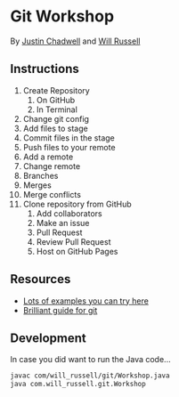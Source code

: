 # Git Workshop
By [Justin Chadwell](https://github.com/jedevc) and [Will Russell](https://github.com/wrussell1999)

## Instructions

1. Create Repository
    1. On GitHub
    2. In Terminal
2. Change git config
3. Add files to stage
4. Commit files in the stage
5. Push files to your remote
6. Add a remote
7. Change remote
8. Branches
9. Merges
10. Merge conflicts
11. Clone repository from GitHub
    1. Add collaborators
    2. Make an issue
    3. Pull Request
    4. Review Pull Request 
    5. Host on GitHub Pages

## Resources

- [Lots of examples you can try here](https://lab.github.com/)
- [Brilliant guide for git](https://rogerdudler.github.io/git-guide/)

## Development

In case you did want to run the Java code...

```bash
javac com/will_russell/git/Workshop.java
java com.will_russell.git.Workshop
```
